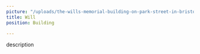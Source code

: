 ```yaml
---
picture: "/uploads/the-wills-memorial-building-on-park-street-in-bristol-england.jpg"
title: Will
position: Building

---
```

description
